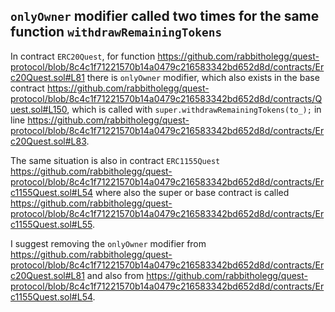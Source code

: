 ## `onlyOwner` modifier called two times for the same function `withdrawRemainingTokens`

In contract `ERC20Quest`, for function https://github.com/rabbitholegg/quest-protocol/blob/8c4c1f71221570b14a0479c216583342bd652d8d/contracts/Erc20Quest.sol#L81 there is `onlyOwner` modifier, which also exists in the base contract https://github.com/rabbitholegg/quest-protocol/blob/8c4c1f71221570b14a0479c216583342bd652d8d/contracts/Quest.sol#L150, which is called with `super.withdrawRemainingTokens(to_);` in line https://github.com/rabbitholegg/quest-protocol/blob/8c4c1f71221570b14a0479c216583342bd652d8d/contracts/Erc20Quest.sol#L83. 

The same situation is also in contract `ERC1155Quest` https://github.com/rabbitholegg/quest-protocol/blob/8c4c1f71221570b14a0479c216583342bd652d8d/contracts/Erc1155Quest.sol#L54 where also the super or base contract is called https://github.com/rabbitholegg/quest-protocol/blob/8c4c1f71221570b14a0479c216583342bd652d8d/contracts/Erc1155Quest.sol#L55.

I suggest removing the `onlyOwner` modifier from https://github.com/rabbitholegg/quest-protocol/blob/8c4c1f71221570b14a0479c216583342bd652d8d/contracts/Erc20Quest.sol#L81  and also from https://github.com/rabbitholegg/quest-protocol/blob/8c4c1f71221570b14a0479c216583342bd652d8d/contracts/Erc1155Quest.sol#L54.